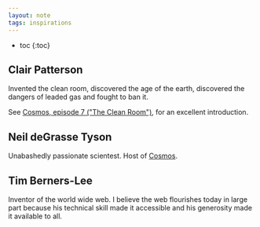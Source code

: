 ```yaml
---
layout: note
tags: inspirations
---
```



* toc
{:toc}


## Clair Patterson

Invented the clean room, discovered the age of the earth, discovered the dangers of leaded gas and fought to ban it.

See [Cosmos, episode 7 ("The Clean Room")](https://en.wikipedia.org/wiki/The_Clean_Room), for an excellent introduction.


## Neil deGrasse Tyson

Unabashedly passionate scientest. Host of [Cosmos](https://en.wikipedia.org/wiki/Cosmos:_A_Spacetime_Odyssey).


## Tim Berners-Lee

Inventor of the world wide web. I believe the web flourishes today in large part
because his technical skill made it accessible and his generosity made it
available to all.